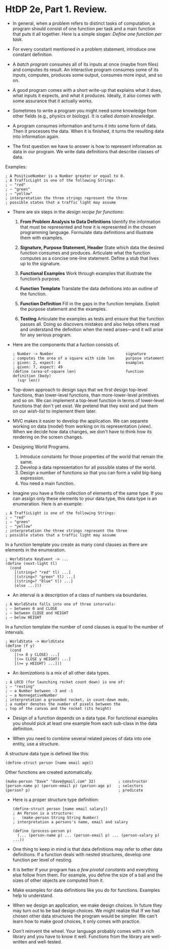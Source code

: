 HtDP 2e, Part 1. Review.
========================

* In general, when a problem refers to distinct tasks of computation,
a program should consist of one function per task and a main function that puts it all together.
Here is a simple slogan: *Define one function per task*.

* For every constant mentioned in a problem statement, introduce one constant definition.

* A *batch program* consumes all of its inputs at once (maybe from files) and computes its result.
An interactive program consumes some of its inputs,
computes, produces some output, consumes more input, and so on.

* A good program comes with a short write-up that explains what it does,
what inputs it expects, and what it produces. Ideally, it also comes with
some assurance that it actually works.

* Sometimes to write a program you might need some knowledge from other fields
(e.g., physics or biology). It is called *domain knowledge*.

* A program consumes information and turns it into some form of data.
Then it processes the data. When it is finished, it turns the resulting
data into information again.

* The first question we have to answer is how to represent information as data in our program.
We write data definitions that describe classes of data.
   
Examples:

```racket
; A PositiveNumber is a Number greater or equal to 0. 
; A TrafficLight is one of the following Strings:
; – "red"
; – "green"
; – "yellow"
; interpretation the three strings represent the three 
; possible states that a traffic light may assume
```

* There are six steps in the *design recipe for functions*:
  
  1. **From Problem Analysis to Data Definitions**
     Identify the information that must be represented and how it is represented
     in the chosen programming language.
     Formulate data definitions and illustrate them with examples.
  
  2. **Signature, Purpose Statement, Header**
     State which data the desired function consumes and produces.
     Articulate what the function computes as a concise one-line statement.
     Define a stub that lives up to the signature.
  
  3. **Functional Examples**
     Work through examples that illustrate the function’s purpose.
  
  4. **Function Template**
     Translate the data definitions into an outline of the function.
  
  5. **Function Definition**
     Fill in the gaps in the function template. Exploit the purpose statement and the examples.
  
  6. **Testing**
     Articulate the examples as tests and ensure that the function passes all.
     Doing so discovers mistakes and also helps others read and understand the definition
     when the need arises—and it will arise for any serious program.

* Here are the components that a fuction consists of.

   ```racket
   ; Number -> Number                                signature
   ; computes the area of a square with side len     purpose statement
   ; given: 2, expect: 4                             examples
   ; given: 7, expect: 49
   (define (area-of-square len)                      function definition (body)
     (sqr len))
   ```

* Top-down approach to design says that we first design top-level functions, than lower-level functions,
than more-lower-level primitives and so on. We can implement a top-level function in terms of lower-level
functions that don't yet exist. We pretend that they exist and put them on our *wish-list* to implement them later.

* MVC makes it easier to develop the application. We can separete working on data (model)
from working on its representation (view). When we decide how data changes,
we don't have to think how its rendering on the screen changes.


* Designing World Programs.
   1. Introduce constants for those properties of the world that remain the same.
   2. Develop a data representation for all possible states of the world.
   3. Design a number of functions so that you can form a valid big-bang expression.
   4. You need a main function.

* Imagine you have a finite collection of elements of the same type.
If you can assign only these elements to your data type, this data type is an enumeration.
Here is an example:
 
```racket
; A TrafficLight is one of the following Strings:
; – "red"
; – "green"
; – "yellow"
; interpretation the three strings represent the three 
; possible states that a traffic light may assume 
```

In a function template you create as many cond clauses as there are elements in the enumeration.

```racket
; WorldState KeyEvent -> ...
(define (next-light tl)
  (cond
    [(string=? "red" tl) ...]
    [(string=? "green" tl) ...]
    [(string=? "blue" tl) ...]
    [else ...]))
```

* An interval is a description of a class of numbers via boundaries.
    
```racket
; A WorldState falls into one of three intervals: 
; – between 0 and CLOSE
; – between CLOSE and HEIGHT
; – below HEIGHT
```

In a function template the number of cond clauses is equal to the number of intervals.

```racket
; WorldState -> WorldState
(define (f y)
  (cond
    [(<= 0 y CLOSE) ...]
    [(<= CLOSE y HEIGHT) ...]
    [(>= y HEIGHT) ...]))
```

* An *itemizations* is a mix of all other data types.

```racket
; A LRCD (for launching rocket count down) is one of:
; – "resting"
; – a Number between -3 and -1
; – a NonnegativeNumber 
; interpretation a grounded rocket, in count-down mode,
; a number denotes the number of pixels between the
; top of the canvas and the rocket (its height)
```

* Design of a function depends on a data type. For functional examples you should pick
at least one example from each sub-class in the data definition. 

* When you need to combine several related pieces of data into one entity, use a structure.
    
A structure data type is defined like this:

```racket
(define-struct person [name email age])
```

Other functions are created automatically.

```racket
(make-person "Dave" "dave@gmail.com" 32)          ; constructor
(person-name p) (person-email p) (person-age p)   ; selectors
(person? p)                                       ; predicate
```

* Here is a proper structure type definition:
    
  ```racket
  (define-struct person [name email salary])
  ; An Person is a structure: 
  ;   (make-person String String Number)
  ; interpretation a persons's name, email and salary 

  (define (process-person p)
    (... (person-name p) ... (person-email p) ... (person-salary p) ...))
  ```

* One thing to keep in mind is that data definitions may refer to other data definitions.
  If a function deals with nested structures, develop one function per level of nesting. 

* It is better if your program has *a few pivotal constants* and everything else follow from them.
  For example, you define the size of a ball and the sizes of other objects are computed from it. 

* Make examples for data definitions like you do for functions. Examples help to understand.

* When we design an application, we make design choices. In future they may turn out to be bad design choices.
  We might realize that If we had chosen other data structures the program would be simpler.
  We can't learn how to make good choices, it only comes with practice.

* Don't reinvent the wheel. Your language probably comes with a rich library and you have to know it well.
  Functions from the library are well-written and well-tested.

